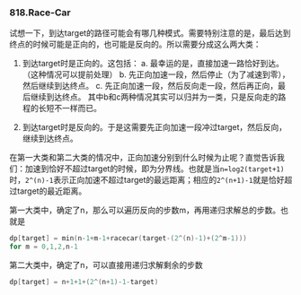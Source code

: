 ### 818.Race-Car

试想一下，到达target的路径可能会有哪几种模式。需要特别注意的是，最后达到终点的时候可能是正向的，也可能是反向的。所以需要分成这么两大类：

1. 到达target时是正向的。这包括：
a. 最幸运的是，直接加速一路恰好到达。（这种情况可以提前处理）
b. 先正向加速一段，然后停止（为了减速到零），然后继续到达终点。
c. 先正向加速一段，然后反向走一段，然后再正向，最后继续到达终点。
其中b和c两种情况其实可以归并为一类，只是反向走的路程的长短不一样而已。

2. 到达target时是反向的。于是这需要先正向加速一段冲过target，然后反向，继续到达终点。

在第一大类和第二大类的情况中，正向加速分别到什么时候为止呢？直觉告诉我们：加速到恰好不超过target的时候，即为分界线。也就是当```n=log2(target+1)```时，```2^(n)-1```表示正向加速不超过target的最远距离；相应的```2^(n+1)-1```就是恰好超过target的最近距离。

第一大类中，确定了n，那么可以遍历反向的步数m，再用递归求解总的步数。也就是
```cpp
dp[target] = min(n-1+m-1+racecar(target-(2^(n)-1)+(2^m-1)))
for m = 0,1,2,n-1
```
第二大类中，确定了n，可以直接用递归求解剩余的步数
```cpp
dp[target] = n+1+1+(2^(n+1)-1-target)
```

